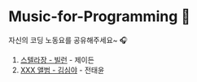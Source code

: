 # Music-for-Programming 🎹
자신의 코딩 노동요를 공유해주세요~ 🎧

01. [스텔라장 - 빌런](https://music.youtube.com/watch?v=eWSrYT9zC-s&feature=share) - 제이든
02. [XXX 앨범 - 김심야](https://www.youtube.com/watch?v=kGHKCjxNnuE&t=9s) - 전태윤
